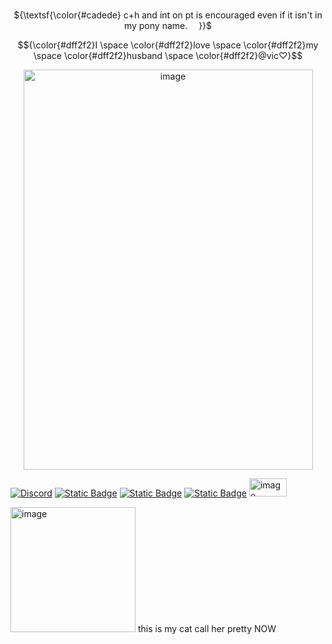 
<p align="center">
<br> ${\textsf{\color{#cadede}  c+h and int on pt is encouraged even if it isn't in my pony name.    }}$
<p align="center">

$${\color{#dff2f2}I \space \color{#dff2f2}love \space \color{#dff2f2}my \space \color{#dff2f2}husband \space \color{#dff2f2}@vic♡}$$
<p align="center">
<img width="463" height="640" alt="image" src="https://github.com/user-attachments/assets/8bbb0ffa-4dc0-4a92-b592-3a03af5f4969" />
<p align="center">

  
[![Discord](https://img.shields.io/badge/Discord-%235865F2.svg?&logo=discord&logoColor=white)](https://discord.com/users/1248237938404491265)
[![Static Badge](https://img.shields.io/badge/Atabook-%231f0a0a)](https://odasakunosuke.atabook.org)
[![Static Badge](https://img.shields.io/badge/carrd-a9a0bd)](https://deathr1der.carrd.co/)
[![Static Badge](https://img.shields.io/badge/Rentry-acaeb0)](https://rentry.co/deathr1der)
<img width="60" height="29" alt="image" src="https://github.com/user-attachments/assets/4780927b-a0b4-4c4c-b877-6d5038c9e931" />


<img width="200" height="200" alt="image" src="https://github.com/user-attachments/assets/f98103eb-fc02-48e3-acf9-dec516817dcb" /> this is my cat call her pretty NOW

